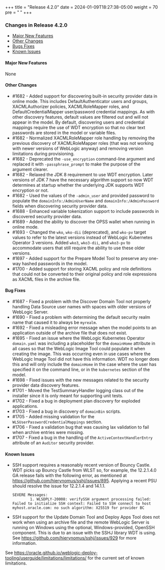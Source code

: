 +++
title = "Release 4.2.0"
date = 2024-01-09T18:27:38-05:00
weight = 70
pre = "<b> </b>"
+++


### Changes in Release 4.2.0
- [Major New Features](#major-new-features)
- [Other Changes](#other-changes)
- [Bugs Fixes](#bug-fixes)
- [Known Issues](#known-issues)


#### Major New Features
None

#### Other Changes
- #1682 - Added support for discovering built-in security provider data in online mode.  This includes
  DefaultAuthenticator users and groups, XACMLAuthorizer policies, XACMLRoleMapper roles, and DefaultCredentialMapper
  user/password credential mappings. As with other discovery features, default values are filtered out and will not
  appear in the model.  By default, discovering users and credential mappings require the use of WDT encryption so that
  no clear text passwords are stored in the model or variable files.
- #1682 - Normalized XACMLRoleMapper role handling by removing the previous discovery of XACMLRoleMapper roles (that was
  not working with newer versions of WebLogic anyway) and removing version limitations during provisioning.
- #1682 - Deprecated the `-use_encryption` command-line argument and replaced it with `-passphrase_prompt` to make the
  purpose of the argument clearer.
- #1682 - Relaxed the JDK 8 requirement to use WDT encryption.  Later versions of JDK 7 have the necessary algorithm
  support so now WDT determines at startup whether the underlying JDK supports WDT encryption or not.
- #1682 - Used the values of the `-admin_user` and provided password to populate the `domainInfo:/AdminUserName` and
  `domainInfo:/AdminPassword` fields when discovering security provider data.
- #1688 - Enhanced variable tokenization support to include passwords in discovered security provider data. 
- #1689 - Added the ability to discover the OPSS wallet when running in online mode.
- #1693 - Changed the `wko`, `wko-dii` (deprecated), and `wko-pv` target values to refer to the latest versions instead
  of WebLogic Kubernetes Operator 3 versions.  Added `wko3`, `wko3-dii`, and `wko3-pv` to accommodate users that still
  require the ability to use these older versions.
- #1697 - Added support for the Prepare Model Tool to preserve any one-way hashed passwords in the model. 
- #1700 - Added support for storing XACML policy and role definitions that could not be converted to their original
  policy and role expressions as XACML files in the archive file.

#### Bug Fixes
- #1687 - Fixed a problem with the Discover Domain Tool not properly handling Data Source user names with spaces with
  older versions of WebLogic Server.
- #1690 - Fixed a problem with determining the default security realm name that caused it to always be `myrealm`.
- #1692 - Fixed a misleading error message when the model points to an application outside of the archive file that
  does not exist.
- #1695 - Fixed an issue where the WebLogic Kubernetes Operator `domain.yaml` was including a placeholder for the
  `domainHome` attribute in all cases so that the WebLogic Image Tool could populate it when creating the image.
  This was occurring even in use cases where the WebLogic Image Tool did not have this information.  WDT no longer does
  this and will only include the `domainHome` in the case where the user has specified it on the command line,
  or in the `kubernetes` section of the model.
- #1698 - Fixed issues with the new messages related to the security provider data discovery features.
- #1701 - Moved the TestSummaryHandler logging class out of the installer since it is only meant for supporting unit tests.
- #1702 - Fixed a bug in deployment plan discovery for exploded applications.
- #1703 - Fixed a bug in discovery of `domainBin` scripts.
- #1705 - Added missing validation for the `WLSUserPasswordCredentialMappings` section.
- #1706 - Fixed a validation bug that was causing lax validation to fail when archive entries were missing.
- #1707 - Fixed a bug in the handling of the `ActiveContextHandlerEntry` attribute of an `Auditor` security provider.

#### Known Issues
- SSH support requires a reasonably recent version of Bouncy Castle.  WDT picks up Bouncy Castle from WLST so, for example,
  the 12.2.1.4.0 GA release fails with the following error, as mentioned at https://github.com/hierynomus/sshj/issues/895.
  Applying a recent PSU should resolve the issue for 12.2.1.4 and 14.1.1.

  ```shell
  SEVERE Messages:
          1. WLSDPLY-20008: verifySSH argument processing failed: Failed to initialize SSH context: Failed to SSH connect to host myhost.oracle.com: no such algorithm: X25519 for provider BC
  ```

- SSH support for the Update Domain Tool and Deploy Apps Tool does not work when using an archive file and the remote 
  WebLogic Server is running on Windows using the optional, Windows-provided, OpenSSH component.  This is due to an
  issue with the SSHJ library WDT is using.  See https://github.com/hierynomus/sshj/issues/929 for more information.

See https://oracle.github.io/weblogic-deploy-tooling/userguide/limitations/limitations/ for the current set of known limitations.
